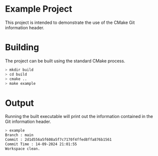 # Example Project

This project is intended to demonstrate the use of the CMake Git information header.

# Building

The project can be built using the standard CMake process.

```bash
> mkdir build
> cd build
> cmake ..
> make example
```

# Output

Running the built executable will print out the information contained in the Git information header.

```bash
> example
Branch : main
Commit : 2d1d556a5f608a5f7c7170f4ffed8ffa876b1561
Commit Time : 14-09-2024 21:01:55
Workspace clean.
```
